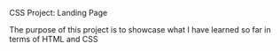 CSS Project: Landing Page

The purpose of this project is to showcase what I have learned so far in terms of HTML and CSS